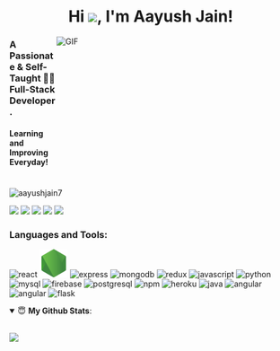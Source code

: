 <h1 align="center">Hi <img src="https://raw.githubusercontent.com/iampavangandhi/iampavangandhi/master/gifs/Hi.gif" width="30px">, I'm Aayush Jain! </h1>
<img align="right" alt="GIF" src="https://github.com/abhisheknaiidu/abhisheknaiidu/blob/master/code.gif?raw=true" width="420" height="270"/>
<h3 align="left">A Passionate & Self-Taught 👨‍💻Full-Stack Developer.</h3>
<h4>Learning and Improving Everyday!</h4>

<p align="left"> <img src="https://komarev.com/ghpvc/?username=aayuhsjain7&label=Profile%20views&color=0e75b6&style=flat" alt="aayushjain7" /> </p>
<a href="https://www.linkedin.com/in/aayush-jain7"><img src="https://www.vectorlogo.zone/logos/linkedin/linkedin-icon.svg" width="40" /></a>
<a href="https://github.com/aayushjain7"><img src="https://camo.githubusercontent.com/4133dc1cd4511d4a292b84ce10e52e4ed92569fb2a8165381c9c47be5edc2796/68747470733a2f2f6564656e742e6769746875622e696f2f537570657254696e7949636f6e732f696d616765732f706e672f6769746875622e706e67" width="40" /></a>
<a href="https://www.facebook.com/aayush.jain.001/"><img src="https://www.vectorlogo.zone/logos/facebook/facebook-official.svg" width="40" /></a>
<a href="mailto:jaayush014@gmail.com"><img src="https://camo.githubusercontent.com/4a3dd8d10a27c272fd04b2ce8ed1a130606f95ea6a76b5e19ce8b642faa18c27/68747470733a2f2f6564656e742e6769746875622e696f2f537570657254696e7949636f6e732f696d616765732f7376672f676d61696c2e737667" width="40" /></a>
<a href="https://www.instagram.com/aayush.jain7"><img src="https://www.vectorlogo.zone/logos/instagram/instagram-icon.svg" width="40" /></a>

<h3 align="left">Languages and Tools:</h3>
<p align="left">
  <img src="https://www.vectorlogo.zone/logos/reactjs/reactjs-icon.svg" alt="react" width="50" height="50"/>
  <img src="https://github.com/devicons/devicon/blob/master/icons/nodejs/nodejs-original.svg" alt="node" width="50" height="50"/>
  <img src="https://www.vectorlogo.zone/logos/expressjs/expressjs-icon.svg" alt="express" width="50" height="50"/>
  <img src="https://www.vectorlogo.zone/logos/mongodb/mongodb-icon.svg" alt="mongodb" width="50" height="50"/>
  <img src="https://github.com/leungwensen/svg-icon/blob/master/dist/svg/logos/redux.svg" alt="redux" width="50" height="50"/>
  <img src="http://3con14.biz/code/_data/js/intro/js-logo.png" alt="javascript" width="50" height="50"/>
  <img src="https://github.com/jalbertsr/logo-badge-images/blob/master/img/rsz_python.png?raw=true" alt="python" width="50" height="50"/>
  <img src="https://www.vectorlogo.zone/logos/mysql/mysql-official.svg" alt="mysql" width="40" height="40"/>
  <img src="https://www.vectorlogo.zone/logos/firebase/firebase-icon.svg" alt="firebase" width="40" height="40"/>
  <img src="https://www.vectorlogo.zone/logos/postgresql/postgresql-icon.svg" alt="postgresql" width="40" height="40"/>
  <img src="https://www.vectorlogo.zone/logos/npmjs/npmjs-ar21.svg" alt="npm" width="70" height="40"/>
  <img src="https://www.vectorlogo.zone/logos/heroku/heroku-icon.svg" alt="heroku" width="40" height="40"/>
  <img src="https://www.vectorlogo.zone/logos/java/java-icon.svg" alt="java" width="40" height="40"/>
  <img src="https://www.vectorlogo.zone/logos/angular/angular-icon.svg" alt="angular" width="40" height="40"/>
  <img src="https://github.com/detain/svg-logos/blob/master/svg/bootstrap-4.svg" alt="angular" width="40" height="40"/>
  <img src="https://www.vectorlogo.zone/logos/pocoo_flask/pocoo_flask-icon.svg" alt="flask" width="40" height="40"/>
</p>

<details open>
 <summary> 😇 <b>My Github Stats</b>: </summary>
<br>
<p align = "left">
  <img src = "https://github-readme-stats.vercel.app/api?username=aayushjain7&show_icons=true&theme=bear&line_height=27&count_private=true&border_radius=15&cache_seconds=1800">
</p>
</details>
